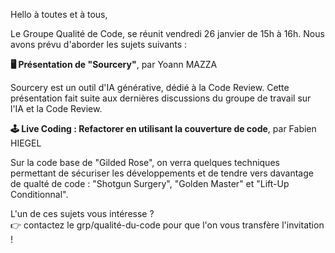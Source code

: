 Hello à toutes et à tous,

Le Groupe Qualité de Code, se réunit vendredi 26 janvier de 15h à 16h.
Nous avons prévu d'aborder les sujets suivants :

**🖥️ Présentation de "Sourcery"**, par Yoann MAZZA 

Sourcery est un outil d'IA générative, dédié à la Code Review.
Cette présentation fait suite aux dernières discussions du groupe de travail sur l'IA et la Code Review.

**🕹️ Live Coding : Refactorer en utilisant la couverture de code**, par Fabien HIEGEL

Sur la code base de "Gilded Rose", on verra quelques techniques permettant de sécuriser les développements et de tendre vers davantage de qualté de code : "Shotgun Surgery", "Golden Master" et "Lift-Up Conditionnal".

L'un de ces sujets vous intéresse ?  
👉 contactez le grp/qualité-du-code pour que l'on vous transfère l'invitation !